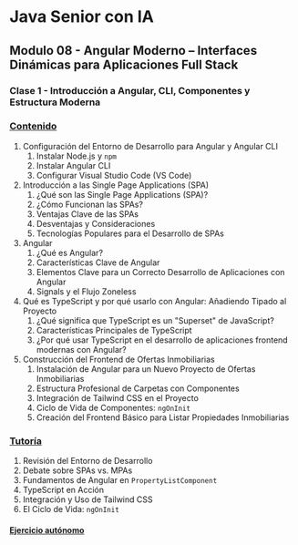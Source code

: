# Java Senior con IA

## Modulo 08 - Angular Moderno – Interfaces Dinámicas para Aplicaciones Full Stack

### Clase 1 - Introducción a Angular, CLI, Componentes y Estructura Moderna

### [Contenido](1-contenido.md)

1. Configuración del Entorno de Desarrollo para Angular y Angular CLI
    1. Instalar Node.js y `npm`
    2. Instalar Angular CLI
    3. Configurar Visual Studio Code (VS Code)
2. Introducción a las Single Page Applications (SPA)
    1. ¿Qué son las Single Page Applications (SPA)?
    2. ¿Cómo Funcionan las SPAs?
    3. Ventajas Clave de las SPAs
    4. Desventajas y Consideraciones
    5. Tecnologías Populares para el Desarrollo de SPAs
3. Angular
    1. ¿Qué es Angular?
    2. Características Clave de Angular
    3. Elementos Clave para un Correcto Desarrollo de Aplicaciones con Angular
    4. Signals y el Flujo Zoneless
4. Qué es TypeScript y por qué usarlo con Angular: Añadiendo Tipado al Proyecto
    1. ¿Qué significa que TypeScript es un "Superset" de JavaScript?
    2. Características Principales de TypeScript
    3. ¿Por qué usar TypeScript en el desarrollo de aplicaciones frontend modernas con Angular?
5. Construcción del Frontend de Ofertas Inmobiliarias
    1. Instalación de Angular para un Nuevo Proyecto de Ofertas Inmobiliarias
    2. Estructura Profesional de Carpetas con Componentes
    3. Integración de Tailwind CSS en el Proyecto
    4. Ciclo de Vida de Componentes: `ngOnInit`
    5. Creación del Frontend Básico para Listar Propiedades Inmobiliarias

### [Tutoría](2-tutoria.md)

1. Revisión del Entorno de Desarrollo
2. Debate sobre SPAs vs. MPAs
3. Fundamentos de Angular en `PropertyListComponent`
4. TypeScript en Acción
5. Integración y Uso de Tailwind CSS
6. El Ciclo de Vida: `ngOnInit`

#### [Ejercicio autónomo](3-ejercicio.md)
